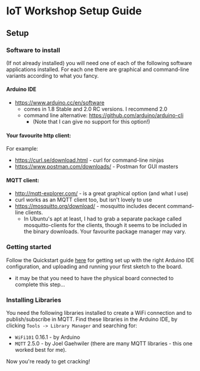 # IoT Workshop Setup Guide #

## Setup ##

### Software to install ###

(If not already installed) you will need one of each of the following software applications installed. For each one 
there are graphical and command-line variants according to what you fancy.

#### Arduino IDE ####
- https://www.arduino.cc/en/software
  - comes in 1.8 Stable and 2.0 RC versions. I recommend 2.0
  - command line alternative: https://github.com/arduino/arduino-cli 
    - (Note that I can give no support for this option!)

#### Your favourite http client: ####
For example:
- https://curl.se/download.html - curl for command-line ninjas
- https://www.postman.com/downloads/ - Postman for GUI masters
  
#### MQTT client: ####
- http://mqtt-explorer.com/ - is a great graphical option (and what I use)
- curl works as an MQTT client too, but isn't lovely to use
- https://mosquitto.org/download/ - mosquitto includes decent command-line clients. 
  - In Ubuntu's apt at least, I had to grab a separate package called mosquitto-clients for the clients, though it seems
    to be included in the binary downloads. Your favourite package manager may vary.
    
### Getting started ###

Follow the Quickstart guide [here](https://www.arduino.cc/en/Guide/MKR1000) for getting set up with the right Arduino IDE configuration, 
and uploading and running your first sketch to the board.
- it may be that you need to have the physical board connected to complete this step...

### Installing Libraries ### 

You need the following libraries installed to create a WiFi connection and to publish/subscribe in MQTT. Find these 
libraries in the Arduino IDE, by clicking `Tools -> Library Manager` and searching for:

- `WiFi101` 0.16.1 - by Arduino
- `MQTT` 2.5.0 - by Joel Gaehwiler (there are many MQTT libraries - this one worked best for me).

Now you're ready to get cracking! 
